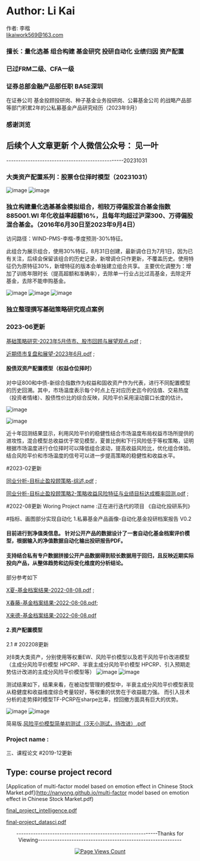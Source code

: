 # Author: Li Kai
作者: 李楷  
likaiwork569@163.com
### 擅长：量化选基 组合构建 基金研究 投研自动化 业绩归因 资产配置
### 已过FRM二级、CFA一级
### 证券总部金融产品部任职 BASE深圳
在证券公司  基金投顾投研岗、种子基金业务投研岗、公募基金公司 的战略产品部等部门积累2年的公私募基金产品研究经历（2023年9月）

### 感谢浏览

## 后续个人文章更新 个人微信公众号：  见一叶

-------------------------------------------------20231031


### 大类资产配置系列：股票仓位择时模型（20231031）
![image](http://nanyong.github.io/股票仓位择时20231031.jpg)
![image](http://nanyong.github.io/股票仓位择时2-20231031.jpg)

### 独立构建量化选基基金模拟组合，相较万得偏股混合基金指数885001.WI 年化收益率超额16%，且每年均超过沪深300、万得偏股混合基金。（2016年6月30日至2023年9月4日）
   访问路径：WIND-PMS-李楷-季度预测-30%特征。
  
   此组合为展示组合，使用30%特征，8月31日创建，最新调仓日为7月1日，因为已有关注，后续会保留该组合的历史记录，新增调仓只作更新，不覆盖历史。使用特征仍为原特征30%，新增特征的版本会单独建立组合共享。
主要优化调整为：增加了训练年限时长（提高超额和准确率），去除单一行业占比过高基金，去除定开基金，去除不能申购基金。

![image](http://nanyong.github.io/幻灯片1.jpg)
![image](http://nanyong.github.io/幻灯片6.jpg)
![image](http://nanyong.github.io/幻灯片7.jpg)



### 独立整理撰写基础策略研究观点案例 

### 2023-06更新

[基础策略研究-2023年5月债市、股市回顾与展望观点.pdf](http://nanyong.github.io/月报观点过往案例.pdf) ;

[近期债市复盘和展望-2023年6月.pdf](http://nanyong.github.io/近期债市复盘和展望-去.pdf) ;


#### 股债双资产配置模型（权益仓位择时）

对中证800和中债-新综合指数作为权益和固收资产作为代表，进行不同配置模型的历史回溯。其中，市场温度表示每个时点上在对应历史迄今的估值、交易热度（投资者情绪）、股债性价比的综合反映，风险平价采用滚动窗口长度的估计。

![image](http://nanyong.github.io/股债择时净值图.jpg)

![image](http://nanyong.github.io/股债择时表格.jpg)

近十年回测结果显示，利用风险平价的稳健性结合市场温度布局权益市场所提供的进攻性，混合模型总收益优于常见模型，夏普比例和下行风险低于等权策略，证明根据市场温度进行仓位择时可以降低组合波动，提高收益风险比，优化组合体验。结合风险平价和市场温度的信号可以进一步提高策略的稳健性和收益水平。

#2023-02更新

[同业分析-目标止盈投顾策略-综述.pdf](http://nanyong.github.io/同业分析-止盈投顾策略out.pdf) ;

[同业分析-目标止盈投顾策略2-策略收益风险特征与业绩目标达成概率回测.pdf](http://nanyong.github.io/同业分析-止盈投顾策略2-业绩目标回测out.pdf) ;


#2022-08更新  Woring Project name :正在进行迭代的项目 《自动化投研系列》

#指标、画图部分实现自动化
1.私募基金产品画像-自动化基金投研档案报告 V0.2

#### 目前进行到净值类信息。 针对公开产品的数据设计了一套自动化基金档案评价模型，根据输入的净值数据自动化输出投研报告PDF。
#### 支持结合私有专户数据拼接公开产品数据得到较长数据用于回归，且反映近期实际投向产品，从整体趋势和边际变化维度的分析结论。

部分参考如下

  [X夏-基金档案结果-2022-08-08.pdf](http://nanyong.github.io/半夏-基金档案结果-2022-08-08.pdf) ;
  
  [X春藤-基金档案结果-2022-08-08.pdf](http://nanyong.github.io/常春藤-基金档案结果-2022-08-08.pdf);
  
  [X来德-基金档案结果-2022-08-08.pdf](http://nanyong.github.io/浦来德-基金档案结果-2022-08-08.pdf)
  
#### 2.资产配置模型

  2.1 # 202208更新
  
  对8类大类资产，分别使用等权重EW、风险平价模型以及若干风险平价改进模型（主成分风险平价模型 HPCRP、半衰主成分风险平价模型 HPCRP、引入预期走势估计改进的主成分风险平价模型等）
  ![image](http://nanyong.github.io/1.jpg)
  ![image](http://nanyong.github.io/3.jpg)
  
  测试结果如下，结果来看，在被动型管理的模型中，半衰主成分风险平价模型表现从稳健度和收益维度综合考量较好，等权重的优势在于收益能力强。
  而引入技术分析的走势择时模型TF-PCRP在sharpe比率，控回撤方面具有巨大的优势。
  
  ![image](http://nanyong.github.io/2.jpg)
  ![image](http://nanyong.github.io/4.jpg)
  
 简易版.[风险平价模型简单初测试（3天小测试，待改进）.pdf](http://nanyong.github.io/风险平价模型测试—李楷.pdf)

### Project name :

三、课程论文
#2019-12更新
## Type: course project record

[Application of multi-factor model based on emotion effect in Chinese Stock Market.pdf](http://nanyong.github.io/multi-factor model based on emotion effect in Chinese Stock Market.pdf)

[final_project_intelligence.pdf](http://nanyong.github.io/final_project.pdf)

[final-project_datasci.pdf](http://nanyong.github.io/final-project_datasci.pdf)


<center>         -----------------------------------------------------------Thanks for Viewing------------------------------------------------------------


[![Page Views Count](https://badges.toozhao.com/badges/01H9HY1TV5VQZGPRHQ40NJYV0W/green.svg)](https://badges.toozhao.com/stats/01H9HY1TV5VQZGPRHQ40NJYV0W "Get your own page views count badge on badges.toozhao.com")
